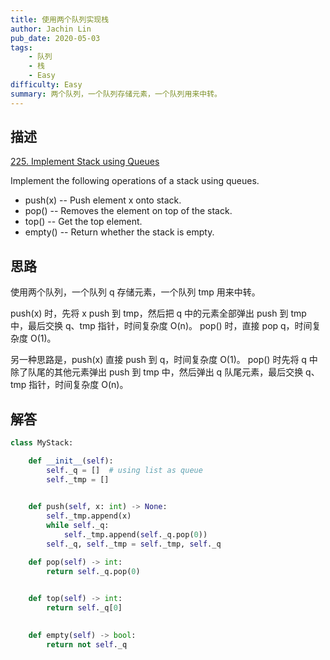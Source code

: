 ```yaml
---
title: 使用两个队列实现栈
author: Jachin Lin
pub_date: 2020-05-03
tags:
    - 队列
    - 栈
    - Easy
difficulty: Easy
summary: 两个队列，一个队列存储元素，一个队列用来中转。
---
```


## 描述 

[225. Implement Stack using Queues](https://leetcode.com/problems/implement-stack-using-queues/)

Implement the following operations of a stack using queues.

- push(x) -- Push element x onto stack.
- pop() -- Removes the element on top of the stack.
- top() -- Get the top element.
- empty() -- Return whether the stack is empty.

## 思路

使用两个队列，一个队列 q 存储元素，一个队列 tmp 用来中转。

push(x) 时，先将 x push 到 tmp，然后把 q 中的元素全部弹出 push 到 tmp 中，最后交换 q、tmp 指针，时间复杂度 O(n)。
pop() 时，直接 pop q，时间复杂度 O(1)。

另一种思路是，push(x) 直接 push 到 q，时间复杂度 O(1)。
pop() 时先将 q 中除了队尾的其他元素弹出 push 到 tmp 中，然后弹出 q 队尾元素，最后交换 q、tmp 指针，时间复杂度 O(n)。


## 解答


```python
class MyStack:

    def __init__(self):
        self._q = []  # using list as queue
        self._tmp = []
        

    def push(self, x: int) -> None:
        self._tmp.append(x)
        while self._q:
            self._tmp.append(self._q.pop(0))
        self._q, self._tmp = self._tmp, self._q

    def pop(self) -> int:
        return self._q.pop(0)
        

    def top(self) -> int:
        return self._q[0]
        

    def empty(self) -> bool:
        return not self._q
```

